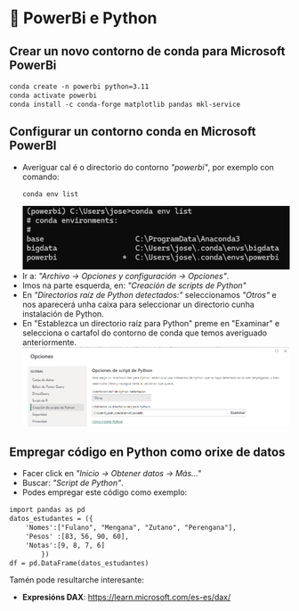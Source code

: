 # 🧐 PowerBi e Python

## Crear un novo contorno de conda para Microsoft PowerBi

~~~~
conda create -n powerbi python=3.11
conda activate powerbi
conda install -c conda-forge matplotlib pandas mkl-service
~~~~

## Configurar un contorno conda en Microsoft PowerBI

  - Averiguar cal é o directorio do contorno *"powerbi"*, por exemplo con comando:
    ~~~~
    conda env list
    ~~~~
    ![Contornos conda](images/powerbi/contornos-conda.png "Averiguando a ruta dos contornos conda instalados no noso sistema")
  - Ir a: *"Archivo -> Opciones y configuración -> Opciones"*.
  - Imos na parte esquerda, en: *"Creación de scripts de Python"*
  - En *"Directorios raíz de Python detectados:"* seleccionamos *"Otros"* e nos aparecerá unha caixa para seleccionar un directorio cunha instalación de Python.
  - En "Establezca un directorio raíz para Python" preme en "Examinar" e selecciona o cartafol do contorno de conda que temos averiguado anteriormente.
    ![Power BI selección de instalación de Python](images/powerbi/seleccionar-contorno-conda-en-powerbi.png "Power BI selección de instalación de Python")

## Empregar código en Python como orixe de datos

  - Facer click en *"Inicio -> Obtener datos -> Más..."*
  - Buscar: *"Script de Python"*.
  - Podes empregar este código como exemplo:

~~~~
import pandas as pd
datos_estudantes = ({
    'Nomes':["Fulano", "Mengana", "Zutano", "Perengana"],
    'Pesos' :[83, 56, 90, 60],
    'Notas':[9, 8, 7, 6]
        })
df = pd.DataFrame(datos_estudantes)
~~~~

Tamén pode resultarche interesante:

  - **Expresións DAX**: <https://learn.microsoft.com/es-es/dax/>
